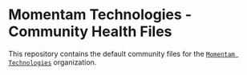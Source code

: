 # Momentam Technologies - Community Health Files
This repository contains the default community files for the [`Momentam Technologies`](https://github.com/momentam-technologies)  organization.
